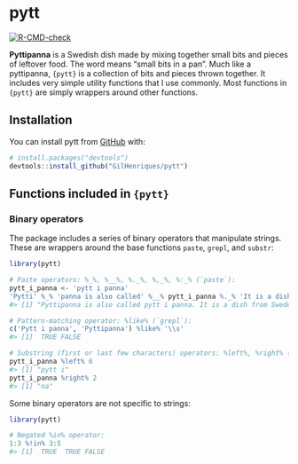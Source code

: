 
<!-- README.md is generated from README.Rmd. Please edit that file -->

# pytt

<!-- badges: start -->

[![R-CMD-check](https://github.com/GilHenriques/pytt/actions/workflows/R-CMD-check.yaml/badge.svg)](https://github.com/GilHenriques/pytt/actions/workflows/R-CMD-check.yaml)
<!-- badges: end -->

**Pyttipanna** is a Swedish dish made by mixing together small bits and
pieces of leftover food. The word means “small bits in a pan”. Much like
a pyttipanna, `{pytt}` is a collection of bits and pieces thrown
together. It includes very simple utility functions that I use commonly.
Most functions in `{pytt}` are simply wrappers around other functions.

## Installation

You can install pytt from [GitHub](https://github.com/) with:

``` r
# install.packages("devtools")
devtools::install_github("GilHenriques/pytt")
```

## Functions included in `{pytt}`

### Binary operators

The package includes a series of binary operators that manipulate
strings. These are wrappers around the base functions `paste`, `grepl`,
and `substr`:

``` r
library(pytt)

# Paste operators: %_%, %__%, %._%, %,_%, %:_% (`paste`):
pytt_i_panna <- 'pytt i panna'
'Pytti' %_% 'panna is also called' %__% pytt_i_panna %._% 'It is a dish from Sweden' %,_% 'Denmark, and other countries.'
#> [1] "Pyttipanna is also called pytt i panna. It is a dish from Sweden, Denmark, and other countries."

# Pattern-matching operator: %like% (`grepl`):
c('Pytt i panna', 'Pyttipanna') %like% '\\s'
#> [1]  TRUE FALSE

# Substring (first or last few characters) operators: %left%, %right% (`substr`):
pytt_i_panna %left% 6
#> [1] "pytt i"
pytt_i_panna %right% 2
#> [1] "na"
```

Some binary operators are not specific to strings:

``` r
library(pytt)

# Negated %in% operator:
1:3 %!in% 3:5
#> [1]  TRUE  TRUE FALSE
```
